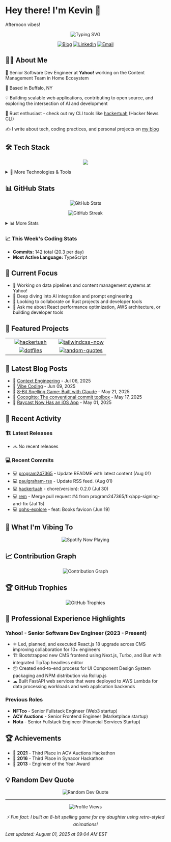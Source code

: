 # Hey there! I'm Kevin 👋 

<!-- greeting starts -->
Afternoon vibes!
<!-- greeting ends -->

<div align="center">
  <img src="https://readme-typing-svg.herokuapp.com?font=Fira+Code&duration=3000&pause=1000&color=58A6FF&center=true&vCenter=true&width=435&lines=Senior+Software+Engineer;Full+Stack+Developer;Open+Source+Enthusiast;Tech+Blogger" alt="Typing SVG" />
</div>

<p align="center">
  <a href="https://kbr.sh"><img src="https://img.shields.io/badge/Blog-kbr.sh-blue?style=for-the-badge&logo=django" alt="Blog"></a>
  <a href="https://www.linkedin.com/in/kevinridgway"><img src="https://img.shields.io/badge/LinkedIn-Connect-0077B5?style=for-the-badge&logo=linkedin" alt="LinkedIn"></a>
  <a href="mailto:kridgway@gmail.com"><img src="https://img.shields.io/badge/Email-Contact-D14836?style=for-the-badge&logo=gmail&logoColor=white" alt="Email"></a>
</p>

## 👨‍💻 About Me

🚀 Senior Software Dev Engineer at **Yahoo!** working on the Content Management Team in Home Ecosystem

🏡 Based in Buffalo, NY

💡 Building scalable web applications, contributing to open source, and exploring the intersection of AI and development

🦀 Rust enthusiast - check out my CLI tools like [hackertuah](https://github.com/program247365/hackertuah) (Hacker News CLI)

✍️ I write about tech, coding practices, and personal projects on [my blog](https://kbr.sh)

## 🛠️ Tech Stack

<p align="center">
  <img src="https://skillicons.dev/icons?i=react,nextjs,typescript,rust,python,aws,docker,kubernetes&theme=dark" />
</p>

<details>
<summary>🔧 More Technologies & Tools</summary>
<br>

**Frontend:** React, Next.js, Vue.js, TypeScript, TailwindCSS, Storybook

**Backend:** Node.js, Python (FastAPI), Java (Spring), Rust, Go

**Cloud & DevOps:** AWS (Lambda, Glue, S3, ECS), Terraform, Docker, Kubernetes, GitHub Actions

**Databases:** PostgreSQL, MySQL, MongoDB, Redis

**Currently Exploring:** AI/LLMs integration, AI Agents 

</details>

## 📊 GitHub Stats

<!-- github_stats starts -->

<p align="center">
  <img src="https://github-readme-stats.vercel.app/api?username=program247365&show_icons=true&theme=tokyonight&hide_border=true" alt="GitHub Stats" />
</p>

<p align="center">
  <img src="https://github-readme-streak-stats.herokuapp.com/?user=program247365&theme=tokyonight&hide_border=true" alt="GitHub Streak" />
</p>

<details>
<summary>📊 More Stats</summary>
<br>

- **Total Stars Earned:** 171 ⭐
- **Total Commits (Public):** 156370 
- **Followers:** 116 
- **Following:** 256
- **Public Repositories:** 65
- **Public Gists:** 42
- **Top Languages:** TypeScript, JavaScript, MDX

</details>

### 📈 This Week's Coding Stats
- **Commits:** 142 total (20.3 per day)
- **Most Active Language:** TypeScript

<!-- github_stats ends -->

## 🎯 Current Focus

- 🔭 Working on data pipelines and content management systems at Yahoo!
- 🌱 Deep diving into AI integration and prompt engineering
- 👯 Looking to collaborate on Rust projects and developer tools
- 💬 Ask me about React performance optimization, AWS architecture, or building developer tools

## 🚀 Featured Projects

<!-- featured_projects starts -->
<div align="center">

<table>
<tr>
<td align="center" width="50%">
<a href="https://github.com/program247365/hackertuah">
<img src="https://github-readme-stats.vercel.app/api/pin/?username=program247365&repo=hackertuah&theme=tokyonight" alt="hackertuah" />
</a>
</td>
<td align="center" width="50%">
<a href="https://github.com/program247365/tailwindcss-now">
<img src="https://github-readme-stats.vercel.app/api/pin/?username=program247365&repo=tailwindcss-now&theme=tokyonight" alt="tailwindcss-now" />
</a>
</td>
</tr>
<tr>
<td align="center" width="50%">
<a href="https://github.com/program247365/dotfiles">
<img src="https://github-readme-stats.vercel.app/api/pin/?username=program247365&repo=dotfiles&theme=tokyonight" alt="dotfiles" />
</a>
</td>
<td align="center" width="50%">
<a href="https://github.com/program247365/random-quotes">
<img src="https://github-readme-stats.vercel.app/api/pin/?username=program247365&repo=random-quotes&theme=tokyonight" alt="random-quotes" />
</a>
</td>
</tr>
</table>

</div>

<!-- featured_projects ends -->

## 📝 Latest Blog Posts

<!-- recent_blog_posts starts -->
- 📝 [Context Engineering](https://kbr.sh/blogmark/2025/Jul/6/context-engineering/#atom-everything) - Jul 06, 2025
- 📝 [Vibe Coding](https://kbr.sh/post/2025/Jun/9/vibe-coding/#atom-everything) - Jun 09, 2025
- 📝 [8-Bit Spelling Game: Built with Claude](https://kbr.sh/post/2025/May/21/8-bit-spelling-game-built-with-claude/#atom-everything) - May 21, 2025
- 📝 [Cocogitto: The conventional commit toolbox](https://kbr.sh/post/2025/May/17/cocogitto-the-conventional-commit-toolbox/#atom-everything) - May 17, 2025
- 📝 [Raycast Now Has an iOS App](https://kbr.sh/blogmark/2025/May/1/raycast-now-has-an-ios-app/#atom-everything) - May 01, 2025

<!-- recent_blog_posts ends -->

## 🚀 Recent Activity

### 🏗️ Latest Releases
<!-- recent_releases starts -->
- 🔜 No recent releases

<!-- recent_releases ends -->

### 💻 Recent Commits
<!-- recent_commits starts -->
- 💻 [program247365](https://github.com/program247365/program247365/commit/66d49411677502b812bb07fbf120ef1efa19e30a) - Update README with latest content (Aug 01)
- 💻 [paulgraham-rss](https://github.com/program247365/paulgraham-rss/commit/6f1592d5f1f201a94f398a9eeea5de935ccee22a) - Update RSS feed. (Aug 01)
- 💻 [hackertuah](https://github.com/program247365/hackertuah/commit/67c1f81c37caa14fee989fae94421f983875eb5d) - chore(version): 0.2.0 (Jul 30)
- 💻 [rem](https://github.com/program247365/rem/commit/78852f4ff8dd65a46c814e9566ad6bf910128e18) - Merge pull request #4 from program247365/fix/app-signing-and-fix (Jul 15)
- 💻 [ophs-explore](https://github.com/program247365/ophs-explore/commit/3a0ae083ca4dd7973eec614475cbad85381733da) - feat: Books favicon (Jun 19)

<!-- recent_commits ends -->

## 🎵 What I'm Vibing To

<p align="center">
  <img src="https://spotify-github-profile.vercel.app/api/view?uid=program247365&cover_image=true&theme=novatorem&bar_color=53b14f&bar_color_cover=false" alt="Spotify Now Playing" />
</p>

## 📈 Contribution Graph

<p align="center">
  <img src="https://github-readme-activity-graph.vercel.app/graph?username=program247365&theme=tokyo-night&hide_border=true" alt="Contribution Graph" />
</p>

## 🏆 GitHub Trophies

<p align="center">
  <img src="https://github-profile-trophy.vercel.app/?username=program247365&theme=tokyonight&no-frame=true&column=7" alt="GitHub Trophies" />
</p>

## 💼 Professional Experience Highlights

### Yahoo! - Senior Software Dev Engineer (2023 - Present)
- ⚛️ Led, planned, and executed React.js 18 upgrade across CMS improving collaboration for 10+ engineers
- 🏗️ Bootstrapped new CMS frontend using Next.js, Turbo, and Bun with integrated TipTap headless editor
- 📦 Created end-to-end process for UI Component Design System packaging and NPM distribution via Rollup.js
- ️☁ Built FastAPI web services that were deployed to AWS Lambda for data processing workloads and web application backends

### Previous Roles
- **NFTco** - Senior Fullstack Engineer (Web3 startup)
- **ACV Auctions** - Senior Frontend Engineer (Marketplace startup)
- **Nota** - Senior Fullstack Engineer (Financial Services Startup)

## 🏆 Achievements

- 🥉 **2021** - Third Place in ACV Auctions Hackathon
- 🥉 **2016** - Third Place in Synacor Hackathon  
- 🏅 **2013** - Engineer of the Year Award

## 💡 Random Dev Quote

<p align="center">
  <img src="https://quotes-github-readme.vercel.app/api?type=horizontal&theme=tokyonight" alt="Random Dev Quote" />
</p>

---

<p align="center">
  <img src="https://komarev.com/ghpvc/?username=program247365&color=blueviolet&style=for-the-badge" alt="Profile Views" />
</p>

<p align="center">
  <i>⚡ Fun fact: I built an 8-bit spelling game for my daughter using retro-styled animations!</i>
</p>

<!-- last_updated starts -->
*Last updated: August 01, 2025 at 09:04 AM EST*
<!-- last_updated ends -->
